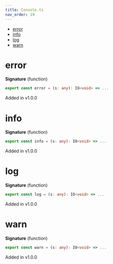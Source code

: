 ```yaml
---
title: Console.ts
nav_order: 19
---
```


<!-- START doctoc generated TOC please keep comment here to allow auto update -->
<!-- DON'T EDIT THIS SECTION, INSTEAD RE-RUN doctoc TO UPDATE -->


- [error](#error)
- [info](#info)
- [log](#log)
- [warn](#warn)

<!-- END doctoc generated TOC please keep comment here to allow auto update -->

# error

**Signature** (function)

```ts
export const error = (s: any): IO<void> => ...
```

Added in v1.0.0

# info

**Signature** (function)

```ts
export const info = (s: any): IO<void> => ...
```

Added in v1.0.0

# log

**Signature** (function)

```ts
export const log = (s: any): IO<void> => ...
```

Added in v1.0.0

# warn

**Signature** (function)

```ts
export const warn = (s: any): IO<void> => ...
```

Added in v1.0.0

